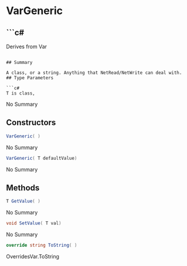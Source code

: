 # VarGeneric<T>

## ```c#
Derives from Var
```

## Summary

A class, or a string. Anything that NetRead/NetWrite can deal with.
## Type Parameters

```c#
T is class, 
```
No Summary
## Constructors

```c#
VarGeneric( ) 
```
No Summary
```c#
VarGeneric( T defaultValue) 
```
No Summary
## Methods

```c#
T GetValue( ) 
```
No Summary
```c#
void SetValue( T val) 
```
No Summary
```c#
override string ToString( ) 
```
OverridesVar.ToString
